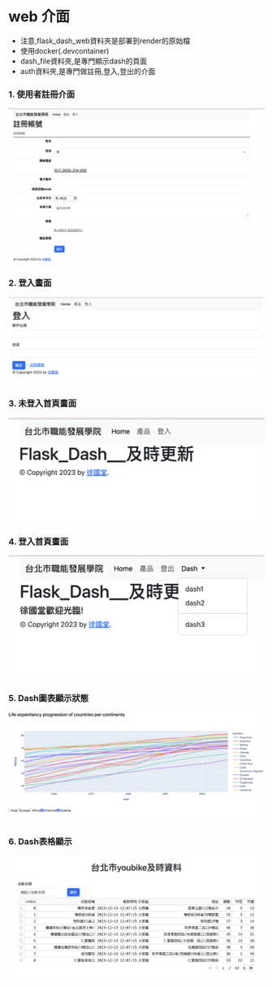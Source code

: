 # web 介面
- 注意,flask_dash_web資料夾是部署到render的原始檔
- 使用docker(.devcontainer)
- dash_file資料夾,是專門顯示dash的頁面
- auth資料夾,是專門做註冊,登入,登出的介面

### 1. 使用者註冊介面

![](./images/pic1.png)

### 2. 登入畫面

![](./images/pic2.png)

### 3. 未登入首頁畫面

![](./images/pic3.png)

### 4. 登入首頁畫面

![](./images/pic4.png)

### 5. Dash圖表顯示狀態

![](./images/pic5.png)

### 6. Dash表格顯示

![](./images/pic6.png)

